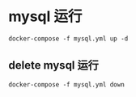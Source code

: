 
# mysql 运行

```
docker-compose -f mysql.yml up -d
```

## delete mysql 运行

```
docker-compose -f mysql.yml down
```




